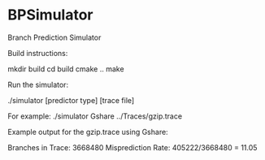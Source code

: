 # BPSimulator
Branch Prediction Simulator

Build instructions:

mkdir build
cd build
cmake ..
make

Run the simulator:

./simulator [predictor type] [trace file]

For example:
./simulator Gshare ../Traces/gzip.trace

Example output for the gzip.trace using Gshare:

Branches in Trace: 3668480
Misprediction Rate: 405222/3668480 = 11.05

